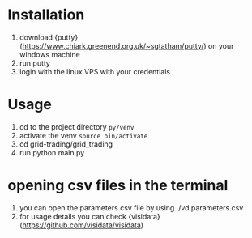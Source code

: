 # Installation
1. download {putty}(https://www.chiark.greenend.org.uk/~sgtatham/putty/) on your windows machine
2. run putty
3. login with the linux VPS with your credentials

# Usage
1. cd to the project directory `py/venv`
2. activate the venv `source bin/activate`
3. cd grid-trading/grid_trading
4. run python main.py

# opening csv files in the terminal
1. you can open the parameters.csv file by using ./vd parameters.csv
2. for usage details you can check {visidata}(https://github.com/visidata/visidata)
